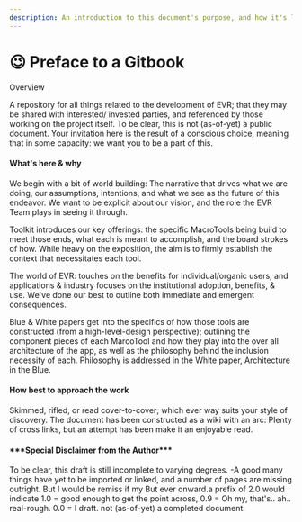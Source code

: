 ```yaml
---
description: An introduction to this document's purpose, and how it's laid out
---
```


# 😉 Preface to a Gitbook

Overview

A repository for all things related to the development of EVR; that they may be shared with interested/ invested parties, and referenced by those working on the project itself. To be clear, this is not (as-of-yet) a public document. Your invitation here is the result of a conscious choice, meaning that in some capacity: we want you to be a part of this. &#x20;

#### What's here & why

We begin with a bit of world building: The narrative that drives what we are doing, our assumptions, intentions, and what we see as the future of this endeavor.  We want to be explicit about our vision, and the role the EVR Team plays in seeing it through.&#x20;

Toolkit introduces our key offerings: the specific MacroTools being build to meet those ends, what each is meant to accomplish, and the board strokes of how. While heavy on the exposition, the aim is to firmly establish the context that necessitates each tool.&#x20;

The world of EVR:  touches on the benefits for individual/organic users, and applications & industry focuses on the institutional adoption, benefits, & use. We've done our best to outline both immediate and emergent consequences.

Blue & White papers get into the specifics of how those tools are constructed (from a high-level-design perspective); outlining the component pieces of each MarcoTool and how they play into the over all architecture of the app, as well as the philosophy behind the inclusion necessity of each. Philosophy is addressed in the White paper, Architecture in the Blue.

#### How best to approach the work

Skimmed, rifled, or read cover-to-cover; which ever way suits your style of discovery. The document has been constructed as a wiki with an arc: Plenty of cross links, but an attempt has been make it an enjoyable read.&#x20;

#### \*\*\*Special Disclaimer from the Author\*\*\*&#x20;

To be clear, this draft is still incomplete to varying degrees. -A good many things have yet to be imported or linked, and a number of pages are missing outright. But I would be remiss if my But ever onward.a prefix of 2.0 would indicate 1.0 = good enough to get the point across, 0.9 = Oh my, that's.. ah.. real-rough. 0.0 =  I draft. not (as-of-yet) a completed document:&#x20;
